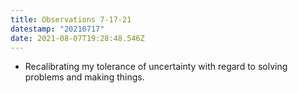 ```yaml
---
title: Observations 7-17-21
datestamp: "20210717"
date: 2021-08-07T19:28:48.546Z
---
```

- Recalibrating my tolerance of uncertainty with regard to solving problems and making things.